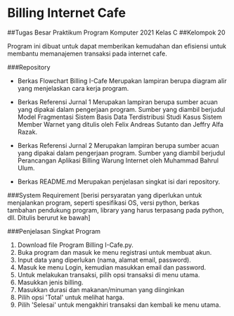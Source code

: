 # Billing Internet Cafe
##Tugas Besar Praktikum Program Komputer 2021 Kelas C 
##Kelompok 20

Program ini dibuat untuk dapat memberikan kemudahan dan efisiensi untuk membantu memanajemen transaksi pada internet cafe.

###Repository

* Berkas Flowchart Billing I-Cafe
    Merupakan lampiran berupa diagram alir yang menjelaskan cara kerja program.

* Berkas Referensi Jurnal 1
    Merupakan lampiran berupa sumber acuan yang dipakai dalam pengerjaan program. Sumber yang diambil berjudul Model Fragmentasi Sistem Basis Data Terdistribusi Studi Kasus Sistem Member Warnet yang ditulis oleh Felix Andreas Sutanto dan Jeffry Alfa Razak.

* Berkas Referensi Jurnal 2
    Merupakan lampiran berupa sumber acuan yang dipakai dalam pengerjaan program. Sumber yang diambil berjudul Perancangan Aplikasi Billing Warung Internet oleh Muhammad Bahrul Ulum.

* Berkas README.md
    Merupakan penjelasan singkat isi dari repository.

###System Requirement
[berisi persyaratan yang diperlukan untuk menjalankan 
program, seperti spesifikasi OS, versi python, berkas 
tambahan pendukung program, library yang harus terpasang 
pada python, dll. Ditulis berurut ke bawah]

###Penjelasan Singkat Program
1. Download file Program Billing I-Cafe.py.
2. Buka program dan masuk ke menu registrasi untuk membuat akun.
3. Input data yang diperlukan (nama, alamat email, password).
4. Masuk ke menu Login, kemudian masukkan email dan password.
5. Untuk melakukan transaksi, pilih opsi transaksi di menu utama.
6. Masukkan jenis billing.
7. Masukkan durasi dan makanan/minuman yang diinginkan
8. Pilih opsi 'Total' untuk melihat harga.
9. Pilih 'Selesai' untuk mengakhiri transaksi dan kembali ke menu utama.